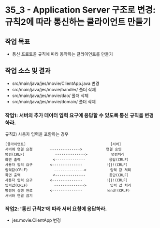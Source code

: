 # 35_3 - Application Server 구조로 변경: 규칙2에 따라 통신하는 클라이언트 만들기

## 작업 목표

- 통신 프로토콜 규칙에 따라 동작하는 클라이언트를 만들기

## 작업 소스 및 결과

- src/main/java/jes/movie/ClientApp.java 변경
- src/main/java/jes/movie/handler/ 폴더 삭제
- src/main/java/jes/movie/dao/ 폴더 삭제
- src/main/java/jes/movie/domain/ 폴더 삭제


### 작업1: 서버의 추가 데이터 입력 요구에 응답할 수 있도록 통신 규칙을 변경하라. 

규칙2) 사용자 입력을 포함하는 경우
```
[클라이언트]                                       [서버]
서버에 연결 요청        -------------->           연결 승인
명령(CRLF)              -------------->           명령처리
화면 출력               <--------------           응답(CRLF)
사용자 입력 요구        <--------------           !{}!(CRLF)
입력값(CRLF)            -------------->           입력 값 처리
화면 출력               <--------------           응답(CRLF)
사용자 입력 요구        <--------------           !{}!(CRLF)
입력값(CRLF)            -------------->           입력 값 처리
명령어 실행 완료        <--------------           !end!(CRLF)
서버와 연결 끊기
```

### 작업2: '통신 규칙2'에 따라 서버 요청에 응답하라.

- jes.movie.ClientApp 변경

